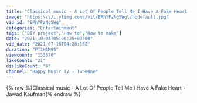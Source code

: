 ```yaml
---
title: "Classical music - A Lot Of People Tell Me I Have A Fake Heart - Jawad Kaufman"
image: "https:\/\/i.ytimg.com\/vi\/EPhYFzNg5Wg\/hqdefault.jpg"
vid_id: "EPhYFzNg5Wg"
categories: "Entertainment"
tags: ["DIY project","How to","How to make"]
date: "2021-10-03T05:06:25+03:00"
vid_date: "2021-07-16T04:28:16Z"
duration: "PT1H1M9S"
viewcount: "133870"
likeCount: "21"
dislikeCount: "0"
channel: "Happy Music TV - TuneOne"
---
```

{% raw %}Classical music - A Lot Of People Tell Me I Have A Fake Heart - Jawad Kaufman{% endraw %}
